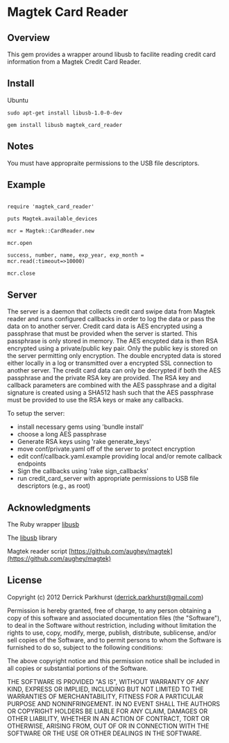 Magtek Card Reader
==================

Overview
--------

 This gem provides a wrapper around libusb to facilite reading credit card information from a Magtek Credit Card Reader.

Install
-------
Ubuntu
```
sudo apt-get install libusb-1.0-0-dev

gem install libusb magtek_card_reader

```


Notes
-----

You must have appropraite permissions to the USB file descriptors.

Example
--------
```

require 'magtek_card_reader'

puts Magtek.available_devices

mcr = Magtek::CardReader.new

mcr.open

success, number, name, exp_year, exp_month =  mcr.read(:timeout=>10000)

mcr.close

```


Server
------

 The server is a daemon that collects credit card swipe data from Magtek reader and runs
configured callbacks in order to log the data or pass the data on to another server. 
Credit card data is AES encrypted using a passphrase that must be provided when the 
server is started. This passphrase is only stored in memory. The AES encypted data
is then RSA encrypted using a private/public key pair. Only the public key is stored
on the server permitting only encryption. The double encrypted data is stored either locally
in a log or transmitted over a encrypted SSL connection to another server. The credit
card data can only be decrypted if both the AES passphrase and the private RSA key are
provided. The RSA key and callback parameters are combined with the AES passphrase and
a digital signature is created using a SHA512 hash such that the AES passphrase must 
be provided to use the RSA keys or make any callbacks.

 To setup the server:
- install necessary gems using 'bundle install'
- choose a long AES passphrase
- Generate RSA keys using 'rake generate_keys'
- move conf/private.yaml off of the server to protect encryption
- edit conf/callback.yaml.example providing local and/or remote callback endpoints
- Sign the callbacks using 'rake sign_callbacks'
- run credit_card_server with appropriate permissions to USB file descriptors (e.g., as root)


Acknowledgments 
------

 The Ruby wrapper [libusb](https://github.com/larskanis/libusb)

 The [libusb](http://libusbx.org/) library

 Magtek reader script [https://github.com/aughey/magtek](https://github.com/aughey/magtek)

License
-------
Copyright (c) 2012 Derrick Parkhurst (derrick.parkhurst@gmail.com)

Permission is hereby granted, free of charge, to any person obtaining a copy
of this software and associated documentation files (the "Software"), to deal
in the Software without restriction, including without limitation the rights
to use, copy, modify, merge, publish, distribute, sublicense, and/or sell
copies of the Software, and to permit persons to whom the Software is
furnished to do so, subject to the following conditions:

The above copyright notice and this permission notice shall be included in
all copies or substantial portions of the Software.

THE SOFTWARE IS PROVIDED "AS IS", WITHOUT WARRANTY OF ANY KIND, EXPRESS OR
IMPLIED, INCLUDING BUT NOT LIMITED TO THE WARRANTIES OF MERCHANTABILITY,
FITNESS FOR A PARTICULAR PURPOSE AND NONINFRINGEMENT. IN NO EVENT SHALL THE
AUTHORS OR COPYRIGHT HOLDERS BE LIABLE FOR ANY CLAIM, DAMAGES OR OTHER
LIABILITY, WHETHER IN AN ACTION OF CONTRACT, TORT OR OTHERWISE, ARISING FROM,
OUT OF OR IN CONNECTION WITH THE SOFTWARE OR THE USE OR OTHER DEALINGS IN
THE SOFTWARE.


